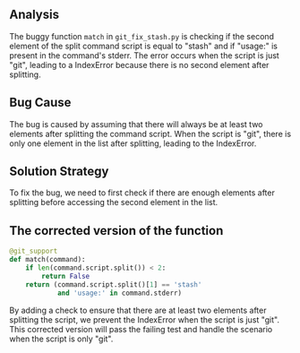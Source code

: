 ## Analysis
The buggy function `match` in `git_fix_stash.py` is checking if the second element of the split command script is equal to "stash" and if "usage:" is present in the command's stderr. The error occurs when the script is just "git", leading to a IndexError because there is no second element after splitting.

## Bug Cause
The bug is caused by assuming that there will always be at least two elements after splitting the command script. When the script is "git", there is only one element in the list after splitting, leading to the IndexError.

## Solution Strategy
To fix the bug, we need to first check if there are enough elements after splitting before accessing the second element in the list.

## The corrected version of the function

```python
@git_support
def match(command):
    if len(command.script.split()) < 2:
        return False
    return (command.script.split()[1] == 'stash'
            and 'usage:' in command.stderr)
``` 

By adding a check to ensure that there are at least two elements after splitting the script, we prevent the IndexError when the script is just "git". This corrected version will pass the failing test and handle the scenario when the script is only "git".